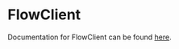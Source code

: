 # FlowClient

Documentation for FlowClient can be found [here](https://flowminder.github.io/flowkit/flowclient).